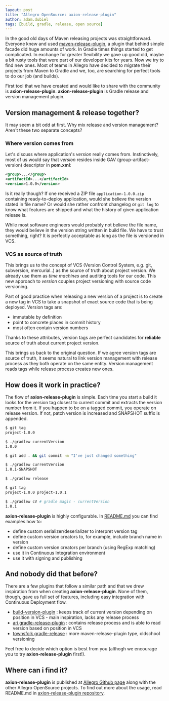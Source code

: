 ```yaml
---
layout: post
title: "Allegro OpenSource: axion-release-plugin"
author: adam.dubiel
tags: [build, gradle, release, open source]
---
```


In the good old days of Maven releasing projects was straightforward. Everyone knew and used
[maven-release-plugin](http://maven.apache.org/maven-release/maven-release-plugin/),
a plugin that behind simple facade did huge amounts of work. In Gradle times things started to get complicated. In
exchange for greater flexibility we gave up good old, maybe a bit rusty tools that were part of our developer kits
for years. Now we try to find new ones. Most of teams in Allegro have decided to migrate their projects from Maven to Gradle
and we, too, are searching for perfect tools to do our job (and builds).

First tool that we have created and would like to share with the community is **axion-release-plugin**.
**axion-release-plugin** is Gradle release and version management plugin.

## Version management & release together?

It may seem a bit odd at first. Why mix release and version management? Aren't these two separate concepts?

### Where version comes from

Let's discuss where application's *version* really comes from. Instinctively, most of us would say that *version* resides
inside GAV (group-artifact-version) descriptor in **pom.xml**:

```xml
<group>...</group>
<artifactId>...</artifactId>
<version>1.0.0</version>
```

Is it really though? If one received a ZIP file `application-1.0.0.zip` containing ready-to-deploy application,
would she believe the version stated in file name? Or would she rather confront changelog or `git log` to know what
features are shipped and what the history of given application release is.

While most software engineers would probably not believe the file name, they would believe in the version string written in build
file. We have to trust something, right? It is perfectly acceptable as long as the file is versioned in VCS.

### VCS as source of truth

This brings us to the concept of VCS (Version Control System, e.g. git, subversion, mercurial..) as the source of truth about project version. We already
use them as *time machines* and auditing tools for our code. This new approach to *version* couples project versioning
with source code versioning.

Part of good practice when releasing a new version of a project is to create a new tag in VCS to take a snapshot of exact
source code that is being deployed. Version tags are:

* immutable by definition
* point to concrete places in commit history
* most often contain version numbers

Thanks to these attributes, version tags are perfect candidates for **reliable** source of truth about current
project version.

This brings us back to the original question. If we agree version tags are source of truth, it seems natural to link version
management with release process as they both operate on the same entity. Version management reads tags while release
process creates new ones.

## How does it work in practice?

The flow of **axion-release-plugin** is simple. Each time you start a build it looks for the version tag closest to current commit
and extracts the version number from it. If you happen to be on a tagged commit, you operate on release version. If not, patch version is
increased and SNAPSHOT suffix is appended.

```sh
$ git tag
project-1.0.0

$ ./gradlew currentVersion
1.0.0

$ git add . && git commit -m "I've just changed something"

$ ./gradlew currentVersion
1.0.1-SNAPSHOT

$ ./gradlew release

$ git tag
project-1.0.0 project-1.0.1

$ ./gradlew cV # gradle magic - currentVersion
1.0.1
```

**axion-release-plugin** is highly configurable. In [README.md](https://github.com/allegro/axion-release-plugin/blob/master/README.md) you can find examples how to:

* define custom serializer/deserializer to interpret version tag
* define custom version creators to, for example, include branch name in version
* define custom version creators per branch (using RegExp matching)
* use it in Continuous Integration environment
* use it with signing and publishing

## And nobody did that before?

There are a few plugins that follow a similar path and that we drew inspiration from when creating **axion-release-plugin**. None
of them, though, gave us full set of features, including easy integration with Continuous Deployment flow.

* [build-version-plugin](https://github.com/GeoNet/gradle-build-version-plugin) : keeps track of current version depending
  on position in VCS - main inspiration, lacks any release process
* [ari gradle-release-plugin](https://github.com/ari/gradle-release-plugin) : contains release process and is able to read
  version based on position in VCS
* [townsfolk gradle-release](https://github.com/townsfolk/gradle-release) : more maven-release-plugin type, oldschool versioning

Feel free to decide which option is best from you (althogh we encourage you to try **axion-release-plugin** first!).

## Where can i find it?

**axion-release-plugin** is published at [Allegro Github page](https://github.com/allegro/) along with the other Allegro
OpenSource projects. To find out more about the usage, read README.md in
[axion-release-plugin repository](https://github.com/allegro/axion-release-plugin).
